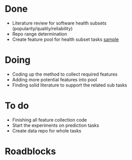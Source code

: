 # Done
 - Literature review for software health subsets (popularity/quality/reliability)
 - Repo range determination
 - Create feature pool for health subset tasks [sample](https://docs.google.com/spreadsheets/d/1tPioi70nFtnThshGubyPMVRDiV6sJsgsBXVHiAVJqHY/edit#gid=0)

# Doing
 - Coding up the method to collect required features
 - Adding more potential features into pool
 - Finding solid literature to support the related sub tasks

# To do
 - Finishing all feature collection code
 - Start the experiments on prediction tasks
 - Create data repo for whole tasks

# Roadblocks
